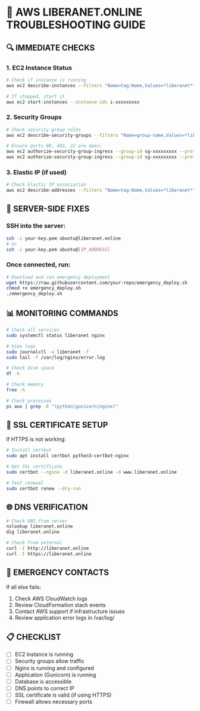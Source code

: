 # 🚨 AWS LIBERANET.ONLINE TROUBLESHOOTING GUIDE

## 🔍 IMMEDIATE CHECKS

### 1. EC2 Instance Status
```bash
# Check if instance is running
aws ec2 describe-instances --filters "Name=tag:Name,Values=*liberanet*" --query 'Reservations[*].Instances[*].[InstanceId,State.Name,PublicIpAddress]'

# If stopped, start it
aws ec2 start-instances --instance-ids i-xxxxxxxxx
```

### 2. Security Groups
```bash
# Check security group rules
aws ec2 describe-security-groups --filters "Name=group-name,Values=*liberanet*"

# Ensure ports 80, 443, 22 are open:
aws ec2 authorize-security-group-ingress --group-id sg-xxxxxxxxx --protocol tcp --port 80 --cidr 0.0.0.0/0
aws ec2 authorize-security-group-ingress --group-id sg-xxxxxxxxx --protocol tcp --port 443 --cidr 0.0.0.0/0
```

### 3. Elastic IP (if used)
```bash
# Check Elastic IP association
aws ec2 describe-addresses --filters "Name=tag:Name,Values=*liberanet*"
```

## 🔧 SERVER-SIDE FIXES

### SSH into the server:
```bash
ssh -i your-key.pem ubuntu@liberanet.online
# or
ssh -i your-key.pem ubuntu@[IP_ADDRESS]
```

### Once connected, run:
```bash
# Download and run emergency deployment
wget https://raw.githubusercontent.com/your-repo/emergency_deploy.sh
chmod +x emergency_deploy.sh
./emergency_deploy.sh
```

## 📊 MONITORING COMMANDS

```bash
# Check all services
sudo systemctl status liberanet nginx

# View logs
sudo journalctl -u liberanet -f
sudo tail -f /var/log/nginx/error.log

# Check disk space
df -h

# Check memory
free -h

# Check processes
ps aux | grep -E "(python|gunicorn|nginx)"
```

## 🔐 SSL CERTIFICATE SETUP

If HTTPS is not working:

```bash
# Install certbot
sudo apt install certbot python3-certbot-nginx

# Get SSL certificate
sudo certbot --nginx -d liberanet.online -d www.liberanet.online

# Test renewal
sudo certbot renew --dry-run
```

## 🌐 DNS VERIFICATION

```bash
# Check DNS from server
nslookup liberanet.online
dig liberanet.online

# Check from external
curl -I http://liberanet.online
curl -I https://liberanet.online
```

## 🚨 EMERGENCY CONTACTS

If all else fails:
1. Check AWS CloudWatch logs
2. Review CloudFormation stack events
3. Contact AWS support if infrastructure issues
4. Review application error logs in /var/log/

## 📋 CHECKLIST

- [ ] EC2 instance is running
- [ ] Security groups allow traffic
- [ ] Nginx is running and configured
- [ ] Application (Gunicorn) is running
- [ ] Database is accessible
- [ ] DNS points to correct IP
- [ ] SSL certificate is valid (if using HTTPS)
- [ ] Firewall allows necessary ports
